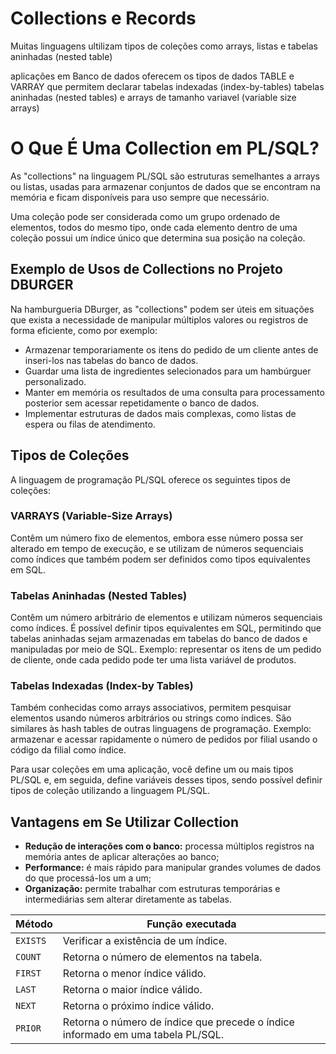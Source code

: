 
# Collections e Records

Muitas linguagens ultilizam tipos de coleções como arrays, listas e tabelas aninhadas (nested table)


aplicações em Banco de dados oferecem os tipos de dados TABLE e VARRAY  que permitem declarar tabelas indexadas (index-by-tables) tabelas aninhadas (nested tables) e arrays de tamanho variavel (variable size arrays)


# O Que É Uma Collection em PL/SQL?

As "collections" na linguagem PL/SQL são estruturas semelhantes a arrays ou listas, usadas para armazenar conjuntos de dados que se encontram na memória e ficam disponíveis para uso sempre que necessário.

Uma coleção pode ser considerada como um grupo ordenado de elementos, todos do mesmo tipo, onde cada elemento dentro de uma coleção possui um índice único que determina sua posição na coleção.

## Exemplo de Usos de Collections no Projeto DBURGER

Na hamburgueria DBurger, as "collections" podem ser úteis em situações que exista a necessidade de manipular múltiplos valores ou registros de forma eficiente, como por exemplo:

* Armazenar temporariamente os itens do pedido de um cliente antes de inseri-los nas tabelas do banco de dados.
* Guardar uma lista de ingredientes selecionados para um hambúrguer personalizado.
* Manter em memória os resultados de uma consulta para processamento posterior sem acessar repetidamente o banco de dados.
* Implementar estruturas de dados mais complexas, como listas de espera ou filas de atendimento.

## Tipos de Coleções

A linguagem de programação PL/SQL oferece os seguintes tipos de coleções:

### VARRAYS (Variable-Size Arrays)

Contêm um número fixo de elementos, embora esse número possa ser alterado em tempo de execução, e se utilizam de números sequenciais como índices que também podem ser definidos como tipos equivalentes em SQL.

### Tabelas Aninhadas (Nested Tables)

Contêm um número arbitrário de elementos e utilizam números sequenciais como índices. É possível definir tipos equivalentes em SQL, permitindo que tabelas aninhadas sejam armazenadas em tabelas do banco de dados e manipuladas por meio de SQL. Exemplo: representar os itens de um pedido de cliente, onde cada pedido pode ter uma lista variável de produtos.

### Tabelas Indexadas (Index-by Tables)

Também conhecidas como arrays associativos, permitem pesquisar elementos usando números arbitrários ou strings como índices. São similares às hash tables de outras linguagens de programação. Exemplo: armazenar e acessar rapidamente o número de pedidos por filial usando o código da filial como índice.

Para usar coleções em uma aplicação, você define um ou mais tipos PL/SQL e, em seguida, define variáveis desses tipos, sendo possível definir tipos de coleção utilizando a linguagem PL/SQL.

## Vantagens em Se Utilizar Collection

* **Redução de interações com o banco:** processa múltiplos registros na memória antes de aplicar alterações ao banco;
* **Performance:** é mais rápido para manipular grandes volumes de dados do que processá-los um a um;
* **Organização:** permite trabalhar com estruturas temporárias e intermediárias sem alterar diretamente as tabelas.







| **Método** | **Função executada** |
|------------|-----------------------|
| `EXISTS`   | Verificar a existência de um índice. |
| `COUNT`    | Retorna o número de elementos na tabela. |
| `FIRST`    | Retorna o menor índice válido. |
| `LAST`     | Retorna o maior índice válido. |
| `NEXT`     | Retorna o próximo índice válido. |
| `PRIOR`    | Retorna o número de índice que precede o índice informado em uma tabela PL/SQL. |






